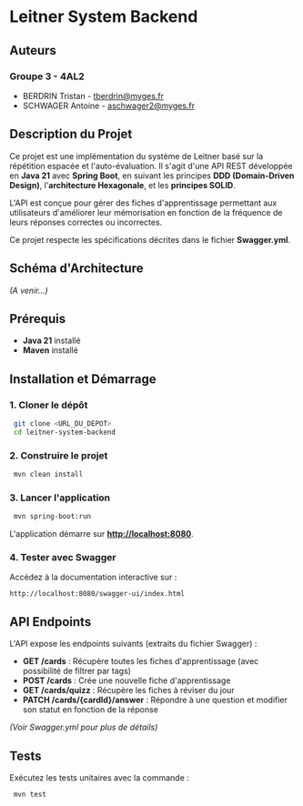 # Leitner System Backend

## Auteurs

### Groupe 3 - 4AL2

- BERDRIN Tristan - [tberdrin@myges.fr](mailto\:tberdrin@myges.fr)
- SCHWAGER Antoine - [aschwager2@myges.fr](mailto\:aschwager2@myges.fr)

## Description du Projet

Ce projet est une implémentation du système de Leitner basé sur la répétition espacée et l'auto-évaluation. Il s'agit d'une API REST développée en **Java 21** avec **Spring Boot**, en suivant les principes **DDD (Domain-Driven Design)**, l'**architecture Hexagonale**, et les **principes SOLID**.

L'API est conçue pour gérer des fiches d'apprentissage permettant aux utilisateurs d'améliorer leur mémorisation en fonction de la fréquence de leurs réponses correctes ou incorrectes.

Ce projet respecte les spécifications décrites dans le fichier **Swagger.yml**.

## Schéma d'Architecture

*(A venir...)*

## Prérequis

- **Java 21** installé
- **Maven** installé

## Installation et Démarrage

### 1. Cloner le dépôt

```sh
 git clone <URL_DU_DEPOT>
 cd leitner-system-backend
```

### 2. Construire le projet

```sh
 mvn clean install
```

### 3. Lancer l'application

```sh
 mvn spring-boot:run
```

L'application démarre sur [**http://localhost:8080**](http://localhost:8080).

### 4. Tester avec Swagger

Accédez à la documentation interactive sur :

```
http://localhost:8080/swagger-ui/index.html
```

## API Endpoints

L'API expose les endpoints suivants (extraits du fichier Swagger) :

- **GET /cards** : Récupère toutes les fiches d'apprentissage (avec possibilité de filtrer par tags)
- **POST /cards** : Crée une nouvelle fiche d'apprentissage
- **GET /cards/quizz** : Récupère les fiches à réviser du jour
- **PATCH /cards/{cardId}/answer** : Répondre à une question et modifier son statut en fonction de la réponse

*(Voir Swagger.yml pour plus de détails)*

## Tests

Exécutez les tests unitaires avec la commande :

```sh
 mvn test
```




